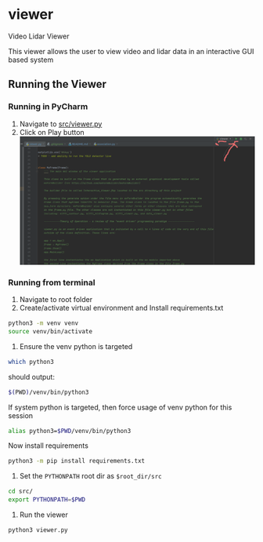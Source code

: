 # viewer
Video Lidar Viewer

This viewer allows the user to view video and lidar data in an interactive GUI based system

## Running the Viewer
### Running in PyCharm
1. Navigate to [src/viewer.py](src/viewer.py)  
1. Click on Play button  
![image](doc/play-button.png)
   
### Running from terminal
1. Navigate to root folder
1. Create/activate virtual environment and Install requirements.txt
```bash
python3 -m venv venv
source venv/bin/activate
```
1. Ensure the venv python is targeted
```bash
which python3
```
should output:
```bash
$(PWD)/venv/bin/python3
```
If system python is targeted, then force usage of venv python for this session
```bash
alias python3=$PWD/venv/bin/python3
```
Now install requirements
```bash
python3 -m pip install requirements.txt
```

1. Set the `PYTHONPATH` root dir as `$root_dir/src`
```bash
cd src/
export PYTHONPATH=$PWD
```
1. Run the viewer
```bash
python3 viewer.py
```
